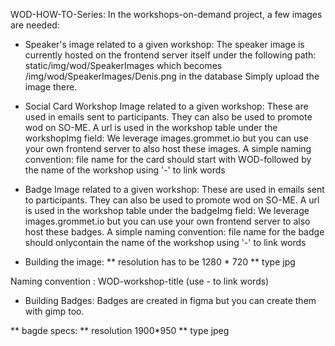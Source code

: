WOD-HOW-TO-Series:
In the workshops-on-demand project,  a few images are needed:
* Speaker's image related to a given workshop:
The speaker image is currently hosted on the frontend server itself under the following path:
static/img/wod/SpeakerImages  which becomes /img/wod/SpeakerImages/Denis.png in the database
Simply upload the image there.
* Social Card Workshop Image related to a given workshop:
These are used in emails sent to participants. They can also be used to promote wod on SO-ME.
A url is used in the workshop table under the workshopImg field:
We leverage images.grommet.io but you can use your own frontend server to also host these images.
A simple naming convention: file name for the card should start with WOD-followed by the name of the workshop using '-' to link words

* Badge Image related to a given workshop:
These are used in emails sent to participants. They can also be used to promote wod on SO-ME.
A url is used in the workshop table under the badgeImg field:
We leverage images.grommet.io but you can use your own frontend server to also host these badges.
A simple naming convention: file name for the badge should onlycontain the name of the workshop using '-' to link words

* Building the image:
** resolution has to be  1280 * 720
** type jpg 

Naming convention : WOD-workshop-title (use  -  to link words)

* Building Badges: 
Badges are created in figma but you can create them with gimp too.

** bagde specs:
** resolution 1900*950
** type jpeg
